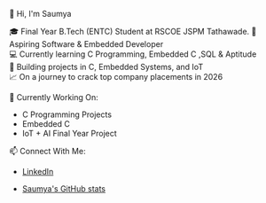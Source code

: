 👋 Hi, I'm Saumya

🎓 Final Year B.Tech (ENTC) Student at RSCOE JSPM Tathawade. 
🚀 Aspiring Software & Embedded Developer  
💻 Currently learning C Programming, Embedded C ,SQL & Aptitude  
🔧 Building projects in C, Embedded Systems, and IoT  
📈 On a journey to crack top company placements in 2026

 🌱 Currently Working On:
- C Programming Projects
- Embedded C
- IoT + AI Final Year Project

 📫 Connect With Me:
- [LinkedIn](https://linkedin.com/in/saumyathorat)

- [Saumya's GitHub stats](https://github-readme-stats.vercel.app/api?username=Saumya953&show_icons=true&theme=tokyonight)

